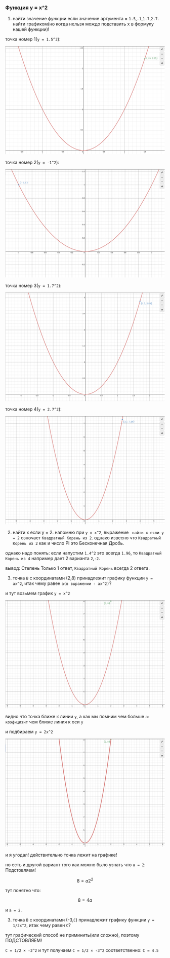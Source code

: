 ### Функция y = x^2

1. найти значение функции если значение аргумента = `1.5`,`-1`,`1.7`,`2.7`. найти графиком(но когда нельзя мождо подставить x в формулу нашей функции)!

точка номер 1(`y = 1.5^2`):

![alt text](image-26.png)

точка номер 2(`y = -1^2`):

![alt text](image-27.png)

точка номер 3(`y = 1.7^2`):

![alt text](image-28.png)

точка номер 4(`y = 2.7^2`):

![alt text](image-29.png)

2. найти x если y = 2. напомню при `y = x^2`, выражение ` найти x если y = 2` озночает `Квадратный Корень из 2`. однако извесно что `Квадратный Корень из 2` как и число PI это Бесконечная Дробь.

однако надо понять: если напустим `1.4^2` это всегда `1.96`, то `Квадратный Корень из 4` например дает 2 варианта `2`,`-2`.

вывод: Степень Только 1 ответ, `Квадратный Корень` всегда 2 ответа.

3. точка `B` с координатами (2,8) принадлежит графику функции `y = ax^2`, итак чему равен `a(в выражении - ax^2)`?

и тут возьмем график `y = x^2`

![alt text](image-30.png)

видно что точка ближе к линии `y`, а как мы помним чем больше `a: коэфициэнт` чем ближе линия к оси `y`

и подбираем `y = 2x^2`

![alt text](image-31.png)

и я угодал! действительно точка лежит на графике!

но есть и другой вариант того как можно было узнать что `a = 2`: Подстовляем!

$$ 8 = a2^2 $$

тут понятно что:

$$ 8 = 4a $$

и `a = 2`.

3. точка `B` с координатами (-3,`C`) принадлежит графику функции `y = 1/2x^2`, итак чему равен `C`?

тут графический способ не приминить(или сложно), поэтому ПОДСТОВЛЯЕМ!

`C = 1/2 × -3^2` и тут получаем `C = 1/2 × -3^2` соответственно: `C = 4.5`
